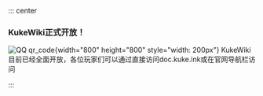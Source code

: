 ::: center

### **KukeWiki正式开放！**
![QQ qr_code](https://m.ccw.site/gandi_application/user_assets/d8426311ae124920f68fbcc615d37102.png){width="800" height="800" style="width: 200px"}
KukeWiki目前已经全面开放，各位玩家们可以通过直接访问doc.kuke.ink或在官网导航栏访问


:::
